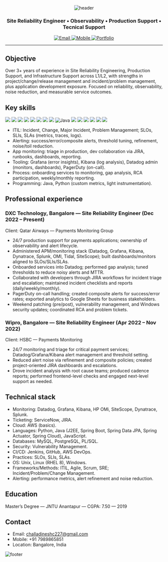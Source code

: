 
<div align="center">

  <!-- Gradient wave header -->
  <img src="https://capsule-render.vercel.app/api?type=waving&height=220&text=DINESH_CHALLA&fontAlign=50&fontAlignY=38&fontSize=56&color=gradient&customColorList=2,4,6,8,10&fontColor=ffffff" alt="header" />

  <!-- Role / Title -->
  <h3>Site Reliability Engineer • Observability • Production Support • Tecnical Support</h3>

  <!-- Contact Badges -->
  <a href="mailto:dineshchalla28@gmail.com">
    <img src="https://img.shields.io/badge/Email-dineshchalla28%40gmail.com-EC407A?style=for-the-badge&logo=gmail&logoColor=white" alt="Email"/>
  </a>
  <a href="tel:+917989270251">
    <img src="https://img.shields.io/badge/Mobile-%2B91%207989270251-00C853?style=for-the-badge&logo=google-voice&logoColor=white" alt="Mobile"/>
  </a>
  <a href="https://www.iamdinesh.xyz/">
    <img src="https://img.shields.io/badge/Portfolio-Visit-7C4DFF?style=for-the-badge&logo=vercel&logoColor=white" alt="Portfolio"/>
  </a>
  <!-- Optional: add LinkedIn/Portfolio when available -->
  <!-- <a href="https://linkedin.com/in/username"><img src="https://img.shields.io/badge/LinkedIn-Connect-0A66C2?style=for-the-badge&logo=linkedin&logoColor=white"/></a> -->

</div>

---

## Objective
Over 3+ years of experience in Site Reliability Engineering, Production Support, and Infrastructure Support across L1/L2, with strengths in project/change/release management and incident/problem management, plus application development exposure. Focused on reliability, observability, noise reduction, and measurable service outcomes.  

## Key skills
<p>
  <!-- Monitoring / Observability -->
  <img src="https://img.shields.io/badge/Datadog-632CA6?style=flat-square&logo=datadog&logoColor=white"/>
  <img src="https://img.shields.io/badge/Prometheus-E6522C?style=flat-square&logo=prometheus&logoColor=white"/>
  <img src="https://img.shields.io/badge/Grafana-F46800?style=flat-square&logo=grafana&logoColor=white"/>
  <img src="https://img.shields.io/badge/Kibana-005571?style=flat-square&logo=kibana&logoColor=white"/>
  <img src="https://img.shields.io/badge/Dynatrace-1496FF?style=flat-square&logo=dynatrace&logoColor=white"/>
  <img src="https://img.shields.io/badge/Splunk-000000?style=flat-square&logo=splunk&logoColor=white"/>
  <img src="https://img.shields.io/badge/SiteScope-4DB6AC?style=flat-square&logo=hp&logoColor=white"/>
  <img src="https://img.shields.io/badge/PagerDuty-06AC38?style=flat-square&logo=pagerduty&logoColor=white"/>
  <img src="https://img.shields.io/badge/Java-007396?style=flat-square&logo=java&logoColor=white" alt="Java"/>
  <img src="https://img.shields.io/badge/Python-3776AB?style=flat-square&logo=python&logoColor=white"/>
  <img src="https://img.shields.io/badge/GitHub-181717?style=flat-square&logo=github&logoColor=white"/>
  <img src="https://img.shields.io/badge/AWS-232F3E?style=flat-square&logo=amazon-aws&logoColor=FF9900"/>
  <img src="https://img.shields.io/badge/PostgreSQL-4169E1?style=flat-square&logo=postgresql&logoColor=white"/>
  <img src="https://img.shields.io/badge/Linux-111827?style=flat-square&logo=linux&logoColor=FCC624"/>
  <img src="https://img.shields.io/badge/Kubernetes-326CE5?style=flat-square&logo=kubernetes&logoColor=white"/>
  
  
</p>

- ITIL: Incident, Change, Major Incident, Problem Management; SLOs, SLIs, SLAs (metrics, traces, logs).  
- Alerting: success/error/composite alerts, threshold tuning, refinement, noise/toil reduction.  
- App monitoring: triage in production, dev collaboration via JIRA, runbooks, dashboards, reporting.  
- Tooling: Grafana (error insights), Kibana (log analysis), Datadog admin (monitors, dashboards), PagerDuty (on-call).  
- Process: onboarding services to monitoring, gap analysis, RCA participation, weekly/monthly reporting.  
- Programming: Java, Python (custom metrics, light instrumentation).  

## Professional experience

### DXC Technology, Bangalore — Site Reliability Engineer (Dec 2022 – Present)
Client: Qatar Airways — Payments Monitoring Group  
- 24/7 production support for payments applications; ownership of observability and alert lifecycle.  
- Administered APM/monitoring stack (Datadog, Grafana, Kibana, Dynatrace, Splunk, OMI, Tidal, SiteScope); built dashboards/monitors aligned to SLOs/SLIs/SLAs.  
- Onboarded services into Datadog; performed gap analysis; tuned thresholds to reduce noisy alerts and MTTR.  
- Collaborated with developers through JIRA workflows for incident triage and escalation; maintained incident checklists and reports (daily/weekly/monthly).  
- PagerDuty on-call handling; created composite alerts for success/error rates; exported analytics to Google Sheets for business stakeholders.  
- Weekend patching (pre/post), vulnerability management, and Windows security updates; coordinated RCA and problem tickets.  

### Wipro, Bangalore — Site Reliability Engineer (Apr 2022 – Nov 2022)
Client: HSBC — Payments Monitoring  
- 24/7 monitoring and triage for critical payment services; Datadog/Grafana/Kibana alert management and threshold setting.  
- Reduced alert noise via refinement and composite policies; created project-oriented JIRA dashboards and escalations.  
- Drove incident analysis with root cause teams; produced cadence reports; performed frontend-level checks and engaged next-level support as needed.  

## Technical stack
- Monitoring: Datadog, Grafana, Kibana, HP OMi, SiteScope, Dynatrace, Splunk.  
- Ticketing: ServiceNow, JIRA.  
- Cloud: AWS (basics).  
- Languages: Python, Java (J2EE, Spring Boot, Spring Data JPA, Spring Actuator, Spring Cloud), JavaScript.  
- Databases: MySQL, PostgreSQL, PL/SQL.  
- Security: Vulnerability Management.  
- CI/CD: Jenkins, GitHub, AWS DevOps.  
- Practices: SLOs, SLIs, SLAs.  
- OS: Unix, Linux (RHEL 8), Windows.  
- Frameworks/Methods: ITIL, Agile, Scrum, SRE; Incident/Problem/Change Management.  
- Alerting: performance metrics, alert refinement and noise reduction.  

## Education
Master’s Degree — JNTU Anantapur — CGPA: 7.50 — 2019  

## Contact
- Email: challadineshc227@gmail.com  
- Mobile: +91 7989865851  
- Location: Bangalore, India  

<!-- Colorful visuals & stats -->

  <img src="https://capsule-render.vercel.app/api?type=waving&height=120&section=footer&color=gradient&customColorList=2,4,6,8,10" alt="footer" />

